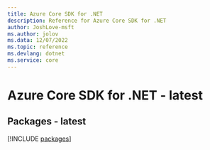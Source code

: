 ```yaml
---
title: Azure Core SDK for .NET
description: Reference for Azure Core SDK for .NET
author: JoshLove-msft
ms.author: jolov
ms.data: 12/07/2022
ms.topic: reference
ms.devlang: dotnet
ms.service: core
---
```

# Azure Core SDK for .NET - latest
## Packages - latest
[!INCLUDE [packages](core-index.md)]